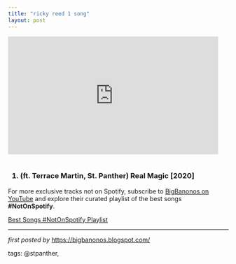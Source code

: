 ```yaml
---
title: "ricky reed 1 song"
layout: post
---
```

<iframe allowfullscreen="" frameborder="0" height="270" src="https://www.youtube.com/embed/UxAk-J6pSR4" width="480"></iframe><br /><br />
<h3><ol><li>(ft. Terrace Martin, St. Panther) Real Magic [2020]</li>
</ol></h3>

<!--Subscribe and Playlist Links-->
<div>
    <p>For more exclusive tracks not on Spotify, subscribe to <a href="https://www.youtube.com/@BigBanonos" target="_blank">BigBanonos on YouTube</a> and explore their curated playlist of the best songs <strong>#NotOnSpotify</strong>.</p>
    <p><a href="https://www.youtube.com/playlist?list=PLtuNtuTatqI0kFahUCbtbfenC_ET5O_tr" target="_blank">Best Songs #NotOnSpotify Playlist<br /></a></p></div>

<hr />

<p><em>first posted by</em> <a href="https://bigbanonos.blogspot.com/" rel="noopener" target="_new">https://bigbanonos.blogspot.com/</a></p>

<p>tags: @stpanther,</p>
